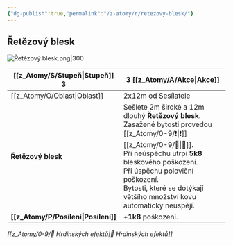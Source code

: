 ```yaml
---
{"dg-publish":true,"permalink":"/z-atomy/r/retezovy-blesk/"}
---
```


## Řetězový blesk
![Řetězový blesk.png|300](/img/user/z_img/%C5%98et%C4%9Bzov%C3%BD%20blesk.png)

| [[z_Atomy/S/Stupeň\|Stupeň]] 3             | 3 [[z_Atomy/A/Akce\|Akce]]                                                                                                                                                                                                                                                      |
| ------------------------ | --------------------------------------------------------------------------------------------------------------------------------------------------------------------------------------------------------------------------------------------------------------- |
| [[z_Atomy/O/Oblast\|Oblast]]               | 2x12m od Sesílatele                                                                                                                                                                                                                                             |
| **Řetězový blesk**       | Sešlete 2m široké a 12m dlouhý **Řetězový blesk**.<br>Zasažené bytosti provedou [[z_Atomy/0-9/❗\|❗]][[z_Atomy/0-9/🎯\|🎯]].<br>Při neúspěchu utrpí **5k8** bleskového poškození.<br>Při úspěchu poloviční poškození.<br>Bytosti, které se dotýkají většího množství kovu automaticky neuspějí. |
| **[[z_Atomy/P/Posílení\|Posílení]]**         | +**1k8** poškození.                                                                                                                                                                                                                                             |
*[[z_Atomy/0-9/📶 Hrdinských efektů\|📶 Hrdinských efektů]]*